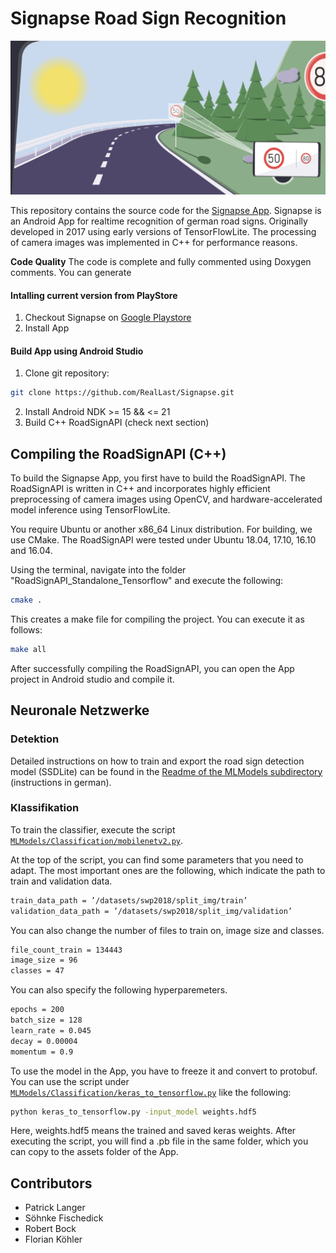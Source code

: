 # Signapse Road Sign Recognition
![image](Graphics/mockup.png)

This repository contains the source code for the [Signapse App](https://signapse.app). Signapse is an Android App for realtime recognition of german road signs. Originally developed in 2017 using early versions of TensorFlowLite. The processing of camera images was implemented in C++ for performance reasons. 

**Code Quality**
The code is complete and fully commented using Doxygen comments. You can generate 

#### Intalling current version from PlayStore

1. Checkout Signapse on [Google Playstore](https://play.google.com/store/apps/details?id=de.swp.tsd.trafficsigndetection) 
2. Install App

#### Build App using Android Studio

1. Clone git repository:
```bash
git clone https://github.com/RealLast/Signapse.git
```
2. Install Android NDK >= 15 && <= 21
2. Build C++ RoadSignAPI (check next section)

## Compiling the RoadSignAPI (C++)
To build the Signapse App, you first have to build the RoadSignAPI. The RoadSignAPI is written in C++ and incorporates highly efficient preprocessing of camera images using OpenCV, and hardware-accelerated model inference using TensorFlowLite. 

You require Ubuntu or another x86_64 Linux distribution. For building, we use CMake. The RoadSignAPI were tested under Ubuntu 18.04, 17.10, 16.10 and 16.04.



Using the terminal, navigate into the folder "RoadSignAPI_Standalone_Tensorflow" and execute the following:
```bash
cmake .
```

This creates a make file for compiling the project. You can execute it as follows:
```bash
make all
```
After successfully compiling the RoadSignAPI, you can open the App project in Android studio and compile it.


## Neuronale Netzwerke

### Detektion

Detailed instructions on how to train and export the road sign detection model (SSDLite) can be found in the [Readme of the MLModels subdirectory](MLModels/Detection/ReadMe.md) (instructions in german).

### Klassifikation

To train the classifier, execute the script [`MLModels/Classification/mobilenetv2.py`](MLModels/Classification/mobilenetv2.py).

At the top of the script, you can find some parameters that you need to adapt.
The most important ones are the following, which indicate the path to train and validation data.
```bash
train_data_path = ’/datasets/swp2018/split_img/train’ 
validation_data_path = ’/datasets/swp2018/split_img/validation’
```


You can also change the number of files to train on, image size and classes.

```bash
file_count_train = 134443 
image_size = 96 
classes = 47
```

You can also specify the following hyperparemeters.
```bash
epochs = 200 
batch_size = 128 
learn_rate = 0.045 
decay = 0.00004 
momentum = 0.9
```

To use the model in the App, you have to freeze it and convert to protobuf. You can use the script under [`MLModels/Classification/keras_to_tensorflow.py`](MLModels/Classification/keras_to_tensorflow.py) like the following:
```bash
python keras_to_tensorflow.py -input_model weights.hdf5
```
Here, weights.hdf5 means the trained and saved keras weights. After executing the script, you will find a .pb file in the same folder, which you can copy to the assets folder of the App.



## Contributors

* Patrick Langer
* Söhnke Fischedick
* Robert Bock
* Florian Köhler

